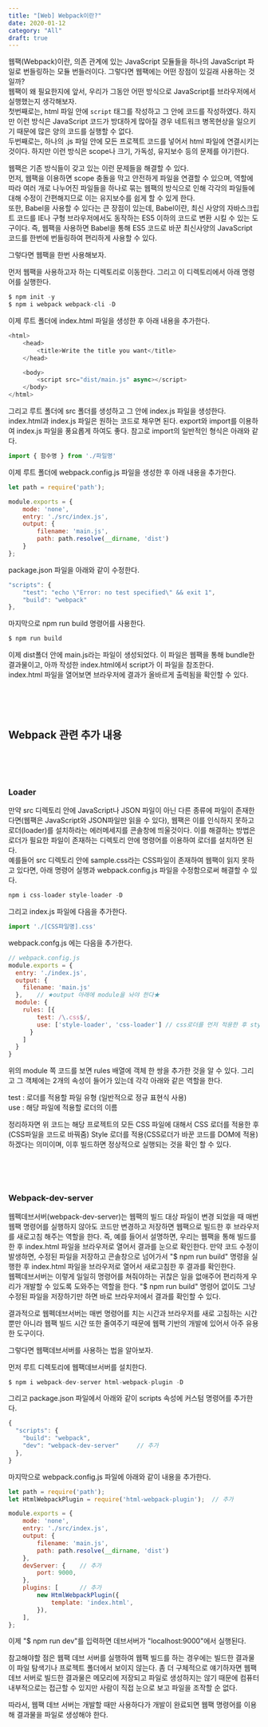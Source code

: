 ```yaml
---
title: "[Web] Webpack이란?"
date: 2020-01-12
category: "All"
draft: true
---
```

  

웹팩(Webpack)이란, 의존 관계에 있는 JavaScript 모듈들을 하나의 JavaScript 파일로 번들링하는 모듈 번들러이다. 그렇다면 웹팩에는 어떤 장점이 있길래 사용하는 것일까?  
웹팩이 왜 필요한지에 앞서, 우리가 그동안 어떤 방식으로 JavaScript를 브라우저에서 실행했는지 생각해보자.  
첫번째로는, html 파일 안에 `script` 태그를 작성하고 그 안에 코드를 작성하였다. 하지만 이런 방식은 JavaScript 코드가 방대하게 많아질 경우 네트워크 병목현상을 일으키기 때문에 많은 양의 코드를 실행할 수 없다.  
두번째로는, 하나의 .js 파일 안에 모든 프로젝트 코드를 넣어서 html 파일에 연결시키는 것이다. 하지만 이런 방식은 scope나 크기, 가독성, 유지보수 등의 문제를 야기한다.  
  
웹팩은 기존 방식들이 갖고 있는 이런 문제들을 해결할 수 있다.  
먼저, 웹팩을 이용하면 scope 충돌을 막고 안전하게 파일을 연결할 수 있으며, 역할에 따라 여러 개로 나누어진 파일들을 하나로 묶는 웹팩의 방식으로 인해 각각의 파일들에 대해 수정이 간편해지므로 이는 유지보수를 쉽게 할 수 있게 한다.  
또한, Babel을 사용할 수 있다는 큰 장점이 있는데, Babel이란, 최신 사양의 자바스크립트 코드를 IE나 구형 브라우저에서도 동작하는 ES5 이하의 코드로 변환 시킬 수 있는 도구이다. 즉, 웹팩을 사용하면 Babel을 통해 ES5 코드로 바꾼 최신사양의 JavaScript 코드를 한번에 번들링하여 편리하게 사용할 수 있다.  

그렇다면 웹팩을 한번 사용해보자.

먼저 웹팩을 사용하고자 하는 디렉토리로 이동한다.
그리고 이 디렉토리에서 아래 명령어를 실행한다.

``` javascript
$ npm init -y
$ npm i webpack webpack-cli -D
```

이제 루트 폴더에 index.html 파일을 생성한 후 아래 내용을 추가한다.

```javascript
<html>
    <head>
        <title>Write the title you want</title>
    </head>

    <body>
        <script src="dist/main.js" async></script>
    </body>
</html>
```

그리고 루트 폴더에 src 폴더를 생성하고 그 안에 index.js 파일을 생성한다.
index.html과 index.js 파일은 원하는 코드로 채우면 된다. export와 import를 이용하여 index.js 파일을 풍요롭게 하여도 좋다. 참고로 import의 일반적인 형식은 아래와 같다.

```javascript
import { 함수명 } from './파일명' 
```  

이제 루트 폴더에 webpack.config.js 파일을 생성한 후 아래 내용을 추가한다.  
  
```javascript
let path = require('path');

module.exports = {
    mode: 'none',
    entry: './src/index.js',
    output: {
        filename: 'main.js',
        path: path.resolve(__dirname, 'dist')
    }
};
```

package.json 파일을 아래와 같이 수정한다.

```javascript
"scripts": {
    "test": "echo \"Error: no test specified\" && exit 1",
    "build": "webpack"
},
```

마지막으로 npm run build 명령어를 사용한다.

```javascript
$ npm run build
```

이제 dist폴더 안에 main.js라는 파일이 생성되었다.
이 파일은 웹팩을 통해 bundle한 결과물이고, 아까 작성한 index.html에서 script가 이 파일을 참조한다.  
index.html 파일을 열어보면 브라우저에 결과가 올바르게 출력됨을 확인할 수 있다.  
  
<br><br><br>

## Webpack 관련 추가 내용  
  
<br><br><br>

### Loader

만약 src 디렉토리 안에 JavaScript나 JSON 파일이 아닌 다른 종류에 파일이 존재한다면(웹팩은 JavaScript와 JSON파일만 읽을 수 있다),
웹팩은 이를 인식하지 못하고 로더(loader)를 설치하라는 에러메세지를 콘솔창에 띄울것이다. 이를 해결하는 방법은 로더가 필요한 파일이 존재하는
디렉토리 안에 명령어를 이용하여 로더를 설치하면 된다.  
예를들어 src 디렉토리 안에 sample.css라는 CSS파일이 존재하여 웹팩이 읽지 못하고 있다면, 아래 명령어 실행과 webpack.config.js 파일을 수정함으로써 해결할 수 있다.

```javaScript
npm i css-loader style-loader -D
```

그리고 index.js 파일에 다음을 추가한다.

```javascript
import './[CSS파일명].css'
```

webpack.confg.js 에는 다음을 추가한다.

```javaScript
// webpack.config.js
module.exports = {
  entry: './index.js',
  output: {
    filename: 'main.js'
  },    // ★output 아래에 module을 놔야 한다★
  module: {
    rules: [{
        test: /\.css$/,
        use: ['style-loader', 'css-loader'] // css로더를 먼저 적용한 후 style로더를 적용해야하므로 순서가 바뀌지 않도록 주의
      }
    ]
  }
}
```

위의 module 쪽 코드를 보면 rules 배열에 객체 한 쌍을 추가한 것을 알 수 있다. 그리고 그 객체에는 2개의 속성이 들어가 있는데 각각 아래와 같은 역할을 한다.  
  
test : 로더를 적용할 파일 유형 (일반적으로 정규 표현식 사용)  
use : 해당 파일에 적용할 로더의 이름  
  
정리하자면 위 코드는 해당 프로젝트의 모든 CSS 파일에 대해서 CSS 로더를 적용한 후(CSS파일을 코드로 바꿔줌) Style 로더를 적용(CSS로더가 바꾼 코드를 DOM에 적용)하겠다는 의미이며, 이후 빌드하면 정상적으로 실행되는 것을 확인 할 수 있다.
  
<br><br><br>

### Webpack-dev-server  
  
웹펙데브서버(webpack-dev-server)는 웹팩의 빌드 대상 파일이 변경 되었을 때 매번 웹팩 명령어를 실행하지 않아도 코드만 변경하고 저장하면 웹팩으로 빌드한 후 브라우저를 새로고침 해주는 역할을 한다. 즉, 예를 들어서 설명하면, 우리는 웹팩을 통해 빌드를 한 후 index.html 파일을 브라우저로 열어서 결과를 눈으로 확인한다.
만약 코드 수정이 발생하면, 수정된 파일을 저장하고 콘솔창으로 넘어가서 "$ npm run build" 명령을 실행한 후 index.html 파일을 브라우저로 열어서 새로고침한 후 결과를 확인한다.  
웹펙데브서버는 이렇게 일일히 명령어를 쳐줘야하는 귀찮은 일을 없애주어 편리하게 우리가 개발할 수 있도록 도와주는 역할을 한다. "$ npm run build" 명령어 없이도
그냥 수정된 파일을 저장하기만 하면 바로 브라우저에서 결과를 확인할 수 있다.  
  
결과적으로 웹펙데브서버는 매번 명령어를 치는 시간과 브라우저를 새로 고침하는 시간 뿐만 아니라 웹팩 빌드 시간 또한 줄여주기 때문에 웹팩 기반의 개발에 있어서 아주 유용한 도구이다.  
  
그렇다면 웹팩데브서버를 사용하는 법을 알아보자.  
  
먼저 루트 디렉토리에 웹팩데브서버를 설치한다.

```javascript
$ npm i webpack-dev-server html-webpack-plugin -D
```

그리고 package.json 파일에서 아래와 같이 scripts 속성에 커스텀 명령어를 추가한다.

```javascript
{
  "scripts": {
    "build": "webpack",
    "dev": "webpack-dev-server"     // 추가
  },
}
```

마지막으로 webpack.config.js 파일에 아래와 같이 내용을 추가한다.  

```javascript
let path = require('path');
let HtmlWebpackPlugin = require('html-webpack-plugin');  // 추가

module.exports = {
    mode: 'none',
    entry: './src/index.js',
    output: {
        filename: 'main.js',
        path: path.resolve(__dirname, 'dist')
    },
    devServer: {    // 추가
        port: 9000,
    },
    plugins: [      // 추가
        new HtmlWebpackPlugin({
            template: 'index.html',
        }),
    ],
};
```

이제 "$ npm run dev"를 입력하면 데브서버가 "localhost:9000"에서 실행된다.  
  
참고해야할 점은 웹팩 데브 서버를 실행하여 웹팩 빌드를 하는 경우에는 빌드한 결과물이 파일 탐색기나 프로젝트 폴더에서 보이지 않는다. 좀 더 구체적으로 얘기하자면 웹팩 데브 서버로 빌드한 결과물은 메모리에 저장되고 파일로 생성하지는 않기 때문에 컴퓨터 내부적으로는 접근할 수 있지만 사람이 직접 눈으로 보고 파일을 조작할 순 없다.  
  
따라서, 웹팩 데브 서버는 개발할 때만 사용하다가 개발이 완료되면 웹팩 명령어를 이용해 결과물을 파일로 생성해야 한다.  
